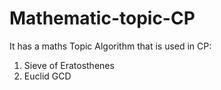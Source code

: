 # Mathematic-topic-CP

It has a maths Topic Algorithm that is used in CP:

1) Sieve of Eratosthenes
2) Euclid GCD
